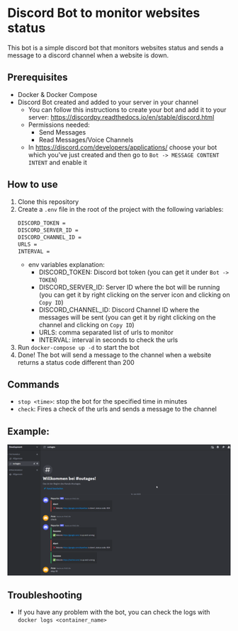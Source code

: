 # Discord Bot to monitor websites status
This bot is a simple discord bot that monitors websites status and sends a message to a discord channel when a website is down.

## Prerequisites
- Docker & Docker Compose
- Discord Bot created and added to your server in your channel
  - You can follow this instructions to create your bot and add it to your server: https://discordpy.readthedocs.io/en/stable/discord.html
  - Permissions needed:
    - Send Messages
    - Read Messages/Voice Channels
  - In  https://discord.com/developers/applications/ choose your bot which you've just created and then go to `Bot -> MESSAGE CONTENT INTENT` and enable it

## How to use
1. Clone this repository
2. Create a `.env` file in the root of the project with the following variables:
    ```
    DISCORD_TOKEN = 
    DISCORD_SERVER_ID = 
    DISCORD_CHANNEL_ID = 
    URLS = 
    INTERVAL = 
    ```
   - env variables explanation:
     - DISCORD_TOKEN: Discord bot token (you can get it under `Bot -> TOKEN`)
     - DISCORD_SERVER_ID: Server ID where the bot will be running (you can get it by right clicking on the server icon and clicking on `Copy ID`)
     - DISCORD_CHANNEL_ID: Discord Channel ID where the messages will be sent (you can get it by right clicking on the channel and clicking on `Copy ID`)
     - URLS: comma separated list of urls to monitor
     - INTERVAL: interval in seconds to check the urls
3. Run `docker-compose up -d` to start the bot
4. Done! The bot will send a message to the channel when a website returns a status code different than 200

## Commands

- `stop <time>`: stop the bot for the specified time in minutes
- `check`: Fires a check of the urls and sends a message to the channel

## Example:
![image](/Images/example.png)

## Troubleshooting
- If you have any problem with the bot, you can check the logs with `docker logs <container_name>`